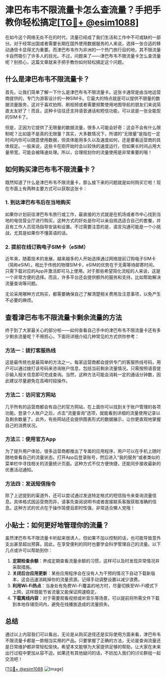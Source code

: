 # 津巴布韦不限流量卡怎么查流量？手把手教你轻松搞定[[TG💪+ @esim1088](https://t.me/s/esim1088)]

在如今这个网络无处不在的时代，流量已经成了我们生活和工作中不可或缺的一部分。对于经常出国或者需要长期在国外使用数据服务的人来说，选择一张合适的移动通信卡显得尤为重要。而津巴布韦作为非洲的一个热门旅行目的地，其不限流量卡自然吸引了许多人的目光。不过，问题来了——津巴布韦不限流量卡怎么查流量呢？别担心，这篇文章就来手把手教你如何轻松搞定这个问题。

## 什么是津巴布韦不限流量卡？

首先，让我们简单了解一下什么是津巴布韦不限流量卡。这张卡通常是由当地运营商提供的，专门为游客设计的一种SIM卡。它最大的特点就是可以提供不限量的数据流量服务，这对于喜欢拍照、刷视频或者需要频繁使用地图导航的朋友们来说简直太友好了！而且，这种卡往往还支持语音通话和短信功能，可以说是一张全能型的SIM卡了。

但是，正因为它提供了无限量的数据流量，很多人可能会好奇：这会不会有什么限制呢？比如是不是真的无限量？其实，大多数情况下，所谓的“无限量”是指在一定时间内你可以随意使用数据，但具体能用多久以及速度如何，还是要看运营商的具体规定。一般来说，这些卡在刚开始时会以较快的速度运行，但如果长时间占用大量带宽，可能会被降速处理。所以，合理规划你的流量使用是非常重要的哦！

## 如何购买津巴布韦不限流量卡？

既然知道了什么是津巴布韦不限流量卡，那么接下来的问题就是如何购买它啦！现在市面上有两种主要方式可以获取这张卡：

### 1. 到达津巴布韦后在当地购买
如果你计划前往津巴布韦旅行或工作，最直接的方式就是在机场或者市中心找到当地的电信营业厅进行购买。这种方式的好处是你可以亲自挑选适合自己的套餐，并且有工作人员现场指导安装和设置。不过需要注意的是，语言沟通可能是一个小挑战，尤其是如果你不懂英语的话。

### 2. 提前在线订购电子SIM卡（eSIM）
近年来，随着技术的发展，越来越多的人开始选择通过网络提前订购电子SIM卡（简称eSIM）。相比于传统的物理SIM卡，eSIM的优势在于无需等待邮寄时间，只需下载对应的App并激活即可马上使用。对于那些希望简化流程的人来说，这是一个非常方便的选择。而且，许多平台还会提供额外的服务和支持，比如帮助解决流量查询等问题。

无论采用哪种方式购买，都需要确保自己了解清楚相关费用及注意事项，以免产生不必要的麻烦。

## 查看津巴布韦不限流量卡剩余流量的方法

终于到了大家最关心的部分啦——如何查看自己手中的津巴布韦不限流量卡还有多少剩余流量呢？不用担心，下面将详细介绍几种常见的方式供你参考：

### 方法一：拨打客服热线
这是最传统也是最简单的方法之一。每家运营商都会提供专门的客服热线号码，用户可以通过拨打该号码来咨询账户信息，包括当前剩余流量情况。只需按照语音提示输入相关信息即可完成查询。当然，这种方法可能会消耗一定的通话分钟数，因此建议尽量避免在高峰时段操作。

### 方法二：访问官方网站
几乎所有的运营商都会有自己的官方网站，在上面你可以找到关于账户管理的各项功能。登录个人账户之后，点击“流量查询”选项，就能看到详细的流量使用记录以及剩余数量了。此外，有些网站还会提供图表形式的数据展示，让你更直观地掌握自己的消费状况。

### 方法三：使用官方App
为了提升用户体验，很多运营商都推出了专属的应用程序，用户可以在手机上随时随地查看自己的流量状态。打开App后登录账号，然后进入“我的服务”或者类似的菜单栏中寻找相关的流量统计页面。这种方式不仅方便快捷，还能同步接收最新的优惠活动通知。

### 方法四：发送短信指令
除了上述提到的渠道外，还可以尝试通过发送特定格式的短信指令来查询流量信息。具体格式因运营商而异，请事先查阅说明书或者直接联系客服获取准确的信息。这种方式的优点在于操作简便且即时性强，非常适合懒人党哦！

## 小贴士：如何更好地管理你的流量？

虽然津巴布韦不限流量卡听起来很诱人，但如果不加以控制的话，也可能导致意外支出甚至超出预算。因此，在享受便利的同时也要学会科学管理自己的流量。以下几点或许可以帮助到你：

1. **定期检查余额**：养成定期查看流量余额的习惯，这样可以及时发现异常情况并采取措施。
2. **关闭后台应用更新**：某些应用程序会在没有人为干预的情况下自动下载新版本，这会迅速消耗掉你的流量资源。记得手动调整设置以减少浪费。
3. **利用Wi-Fi热点**：当身处有免费Wi-Fi覆盖的地方时，尽量切换至Wi-Fi模式下上网，这样既能节省流量又能保证网速稳定。
4. **下载离线内容**：对于需要观看视频或听音乐等场景，可以提前将所需文件下载到本地存储空间内，避免在线播放造成的流量损失。

## 总结

通过以上内容我们可以看出，无论是从购买途径还是实际使用方面来看，津巴布韦不限流量卡都是一款相当实用的产品。只要掌握了正确的方法，无论是查询流量还是日常维护都非常轻松愉快。希望本文能够为大家提供足够的帮助，让大家在未来出行过程中更加从容不迫。如果还有其他疑问的话，不妨加入我们的讨论群组一起交流吧！

[[TG💪+ @esim1088](https://t.me/s/esim1088) ![Image](https://i.postimg.cc/4NQfJmqS/Snipaste-2025-05-13-00-14-12.png)]